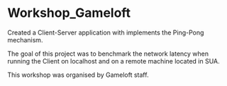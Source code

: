 # Workshop_Gameloft

Created a Client-Server application with implements the Ping-Pong mechanism.

The goal of this project was to benchmark the network latency when running the Client on localhost and on a remote machine located in SUA.

This workshop was organised by Gameloft staff.
